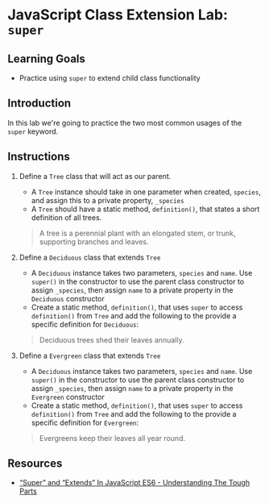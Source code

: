 # JavaScript Class Extension Lab: `super`

## Learning Goals

- Practice using `super` to extend child class functionality

## Introduction

In this lab we're going to practice the two most common usages of the `super`
keyword.

## Instructions

1.  Define a `Tree` class that will act as our parent.

    - A `Tree` instance should take in one parameter when created, `species`,
      and assign this to a private property, `_species`
    - A `Tree` should have a static method, `definition()`, that states a short
      definition of all trees.

    > A tree is a perennial plant with an elongated stem, or trunk, supporting
    > branches and leaves.

2.  Define a `Deciduous` class that extends `Tree`

    - A `Deciduous` instance takes two parameters, `species` and `name`. Use
      `super()` in the constructor to use the parent class constructor to assign
      `_species`, then assign `name` to a private property in the `Deciduous`
      constructor
    - Create a static method, `definition()`, that uses `super` to access
      `definition()` from `Tree` and add the following to the provide a specific
      definition for `Deciduous`:

    > Deciduous trees shed their leaves annually.

3.  Define a `Evergreen` class that extends `Tree`

    - A `Deciduous` instance takes two parameters, `species` and `name`. Use
      `super()` in the constructor to use the parent class constructor to assign
      `_species`, then assign `name` to a private property in the `Evergreen`
      constructor
    - Create a static method, `definition()`, that uses `super` to access
      `definition()` from `Tree` and add the following to the provide a specific
      definition for `Evergreen`:

    > Evergreens keep their leaves all year round.

## Resources

- [“Super” and “Extends” In JavaScript ES6 - Understanding The Tough Parts](https://medium.com/beginners-guide-to-mobile-web-development/super-and-extends-in-javascript-es6-understanding-the-tough-parts-6120372d3420)
